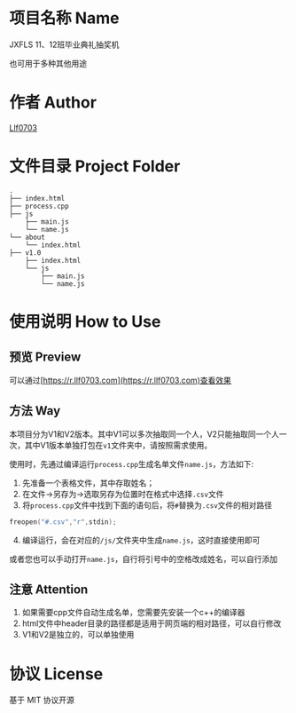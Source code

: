 # 项目名称 Name

JXFLS 11、12班毕业典礼抽奖机

也可用于多种其他用途

# 作者 Author

[Llf0703](https://llf0703.com)

# 文件目录 Project Folder

```
.
├── index.html
├── process.cpp
├── js
    ├── main.js
    └── name.js
└── about
    └── index.html
├── v1.0
    ├── index.html
    └── js
        ├── main.js
        └── name.js
```

# 使用说明 How to Use

## 预览 Preview
可以通过[https://r.llf0703.com](https://r.llf0703.com)查看效果

## 方法 Way

本项目分为V1和V2版本。其中V1可以多次抽取同一个人，V2只能抽取同一个人一次，其中V1版本单独打包在``v1``文件夹中，请按照需求使用。

使用时，先通过编译运行``process.cpp``生成名单文件``name.js``，方法如下:

1. 先准备一个表格文件，其中存取姓名；
2. 在文件->另存为->选取另存为位置时在格式中选择``.csv``文件
3. 将``process.cpp``文件中找到下面的语句后，将``#``替换为``.csv``文件的相对路径
```cpp
freopen("#.csv","r",stdin);
```
4. 编译运行，会在对应的``/js/``文件夹中生成``name.js``，这时直接使用即可

或者您也可以手动打开``name.js``，自行将引号中的空格改成姓名，可以自行添加

## 注意 Attention

1. 如果需要cpp文件自动生成名单，您需要先安装一个c++的编译器
2. html文件中header目录的路径都是适用于网页端的相对路径，可以自行修改
3. V1和V2是独立的，可以单独使用

# 协议 License

基于 MIT 协议开源